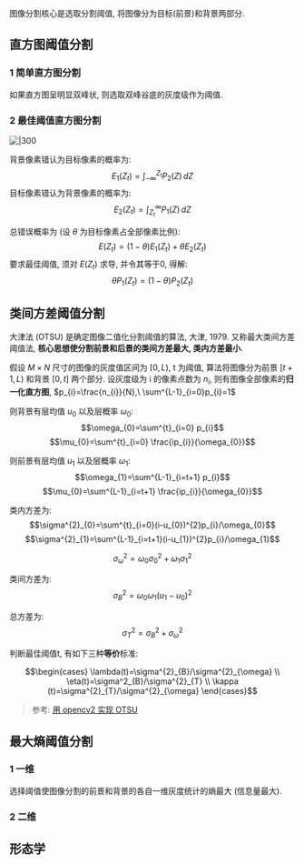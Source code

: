 图像分割核心是选取分割阈值, 将图像分为目标(前景)和背景两部分.

## 直方图阈值分割

### 1 简单直方图分割

如果直方图呈明显双峰状, 则选取双峰谷底的灰度级作为阈值.

### 2 最佳阈值直方图分割
![|300](../../attach/图像处理_最佳阈值直方图.avif)

背景像素错认为目标像素的概率为: $$E_{1}(Z_{t})=\int_{-\infty}^{Z_{t}}P_{2}(Z) \, dZ $$ 目标像素错认为背景像素的概率为: $$E_{2}(Z_{t})=\int_{Z_{t}}^{\infty}P_{1}(Z) \, dZ $$

总错误概率为 (设 $\theta$ 为目标像素占全部像素比例): $$E(Z_{t})=(1-\theta)E_{1}(Z_{t})+\theta E_{2}(Z_{t})$$ 要求最佳阈值, 须对 $E(Z_{t})$ 求导, 并令其等于0, 得解: $$\theta P_{1}(Z_{t})=(1-\theta)P_{2}(Z_{t})$$

## 类间方差阈值分割

大津法 (OTSU) 是确定图像二值化分割阈值的算法, 大津, 1979. 又称最大类间方差阈值法, **核心思想使分割前景和后景的类间方差最大, 类内方差最小**.

假设 $M\times N$ 尺寸的图像的灰度值区间为 $[0,L)$, t 为阈值, 算法将图像分为前景 $[t+1,L)$ 和背景 $[0,t]$ 两个部分. 设灰度级为 i 的像素点数为 $n_{i}$, 则有图像全部像素的**归一化直方图**, $p_{i}=\frac{n_{i}}{N},\ \sum^{L-1}_{i=0}p_{i}=1$

则背景有层均值 $u_{0}$ 以及层概率 $\omega_{0}$: $$\omega_{0}=\sum^{t}_{i=0} p_{i}$$ $$\mu_{0}=\sum^{t}_{i=0} \frac{ip_{i}}{\omega_{0}}$$

则前景有层均值 $u_{1}$ 以及层概率 $\omega_{1}$: $$\omega_{1}=\sum^{L-1}_{i=t+1} p_{i}$$ $$\mu_{0}=\sum^{L-1}_{i=t+1} \frac{ip_{i}}{\omega_{0}}$$

类内方差为: $$\sigma^{2}_{0}=\sum^{t}_{i=0}(i-u_{0})^{2}p_{i}/\omega_{0}$$ $$\sigma^{2}_{1}=\sum^{L-1}_{i=t+1}(i-u_{1})^{2}p_{i}/\omega_{1}$$

$$\sigma^{2}_{\omega }=\omega_{0}\sigma^{2}_{0}+\omega_{1}\sigma^{2}_{1 }$$

类间方差为: $$\sigma^{2}_{B}=\omega_{0}\omega_{1}(u_{1}-u_{0})^{2}$$

总方差为: $$\sigma^{2}_{T}=\sigma^{2}_{B}+\sigma^{2}_{\omega}$$

判断最佳阈值t, 有如下三种**等价**标准:

$$\begin{cases}
\lambda(t)=\sigma^{2}_{B}/\sigma^{2}_{\omega} \\
\eta(t)=\sigma^2_{B}/\sigma^{2}_{T} \\
\kappa (t)=\sigma^{2}_{T}/\sigma^{2}_{\omega}
\end{cases}$$

> 参考: [用 opencv2 实现 OTSU](https://blog.csdn.net/my_kun/article/details/105846738)

## 最大熵阈值分割

### 1 一维

选择阈值使图像分割的前景和背景的各自一维灰度统计的熵最大 (信息量最大).

### 2 二维


## 形态学
